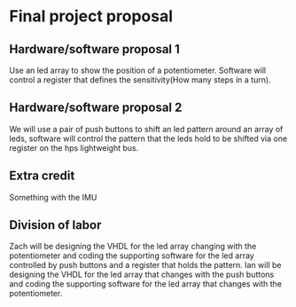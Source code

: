 # Final project proposal


## Hardware/software proposal 1 
Use an led array to show the position of a potentiometer. Software will control a register that defines the sensitivity(How many steps in a turn).

## Hardware/software proposal 2
We will use a pair of push buttons to shift an led pattern around an array of leds, software will control the pattern that the leds hold to be shifted via one register on the hps lightweight bus.

## Extra credit
Something with the IMU

## Division of labor
Zach will be designing the VHDL for the led array changing with the potentiometer and coding the supporting software for the led array controlled by push buttons and a register that holds the pattern.
Ian will be designing the VHDL for the led array that changes with the push buttons and coding the supporting software for the led array that changes with the potentiometer.
